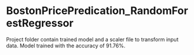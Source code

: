 # BostonPricePredication_RandomForestRegressor
Project folder contain trained model and a scaler file to transform input data.
Model trained with the accuracy of 91.76%.
